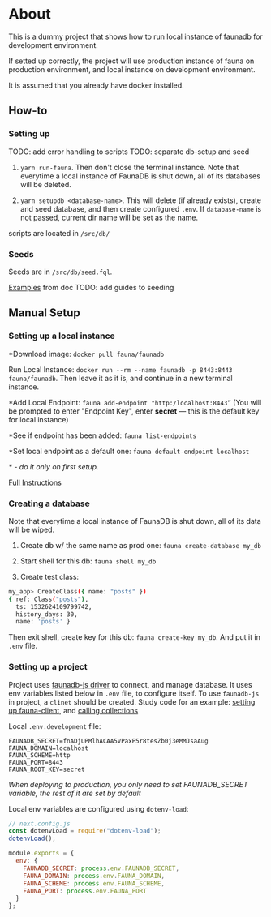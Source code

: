 # About

This is a dummy project that shows how to run local instance of faunadb for development environment.

If setted up correctly, the project will use production instance of fauna on production environment, and local instance on development environment.

It is assumed that you already have docker installed.

## How-to

### Setting up

TODO: add error handling to scripts
TODO: separate db-setup and seed

1. `yarn run-fauna`. Then don't close the terminal instance. Note that everytime a local instance of FaunaDB is shut down, all of its databases will be deleted.

2. `yarn setupdb <database-name>`. This will delete (if already exists), create and seed database, and then create configured `.env`. If `database-name` is not passed, current dir name will be set as the name.

scripts are located in `/src/db/`

### Seeds

Seeds are in `/src/db/seed.fql`.

[Examples](https://docs.fauna.com/fauna/current/start/cloud#shell) from doc
TODO: add guides to seeding

## Manual Setup

### Setting up a local instance

\*Download image: `docker pull fauna/faunadb`

Run Local Instance: `docker run --rm --name faunadb -p 8443:8443 fauna/faunadb`. Then leave it as it is, and continue in a new terminal instance.

\*Add Local Endpoint: `fauna add-endpoint "http:/localhost:8443”`
(You will be prompted to enter "Endpoint Key", enter **secret** — this is the default key for local instance)

\*See if endpoint has been added: `fauna list-endpoints`

\*Set local endpoint as a default one: `fauna default-endpoint localhost`

_\* - do it only on first setup._

[Full Instructions](https://gist.github.com/CaryBourgeois/ebe08f8819fc1904523e360746a94bae)

### Creating a database

Note that everytime a local instance of FaunaDB is shut down, all of its data will be wiped.

1. Create db w/ the same name as prod one: `fauna create-database my_db`

1. Start shell for this db: `fauna shell my_db`

1. Create test class:

```bash
my_app> CreateClass({ name: "posts" })
{ ref: Class("posts"),
  ts: 1532624109799742,
  history_days: 30,
  name: 'posts' }

```

Then exit shell, create key for this db: `fauna create-key my_db`. And put it in `.env` file.

### Setting up a project

Project uses [faunadb-js driver](https://github.com/fauna/faunadb-js) to connect, and manage database. It uses env variables listed below in `.env` file, to configure itself. To use `faunadb-js` in project, a `clinet` should be created. Study code for an example: [setting up fauna-client](https://github.com/tem-tem/faunadb-test/blob/master/src/helpers/faunaConfig.js), and [calling collections](https://github.com/tem-tem/faunadb-test/blob/5a7111151637b15e3b15ab5843a422d11791504e/pages/index.js#L10-L21)

Local `.env.development` file:

```.env
FAUNADB_SECRET=fnADjUPMlhACAA5VPaxP5r8tesZb0j3eMMJsaAug
FAUNA_DOMAIN=localhost
FAUNA_SCHEME=http
FAUNA_PORT=8443
FAUNA_ROOT_KEY=secret
```

_When deploying to production, you only need to set FAUNADB_SECRET variable, the rest of it are set by default_

Local env variables are configured using `dotenv-load`:

```js
// next.config.js
const dotenvLoad = require("dotenv-load");
dotenvLoad();

module.exports = {
  env: {
    FAUNADB_SECRET: process.env.FAUNADB_SECRET,
    FAUNA_DOMAIN: process.env.FAUNA_DOMAIN,
    FAUNA_SCHEME: process.env.FAUNA_SCHEME,
    FAUNA_PORT: process.env.FAUNA_PORT
  }
};
```
